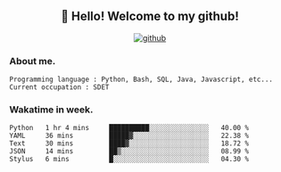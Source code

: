 <h2 align="center">👋 Hello! Welcome to my github! </h2>
<p align="center">
  <a href="https://github.com/usergwen"><img src="https://img.shields.io/badge/GitHub-24292e" alt="github"></a>
</p>

### About me.

```Plain Text
Programming language : Python, Bash, SQL, Java, Javascript, etc...
Current occupation : SDET
```
### Wakatime in week.

<!--START_SECTION:waka-->
```text
Python   1 hr 4 mins     ██████████░░░░░░░░░░░░░░░   40.00 % 
YAML     36 mins         █████▓░░░░░░░░░░░░░░░░░░░   22.38 % 
Text     30 mins         ████▓░░░░░░░░░░░░░░░░░░░░   18.72 % 
JSON     14 mins         ██▒░░░░░░░░░░░░░░░░░░░░░░   08.99 % 
Stylus   6 mins          █░░░░░░░░░░░░░░░░░░░░░░░░   04.30 % 
```
<!--END_SECTION:waka-->
